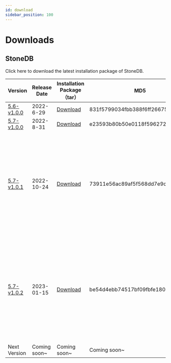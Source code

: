```yaml
---
id: download
sidebar_position: 100
---
```


# Downloads

## StoneDB

Click here to download the latest installation package of StoneDB.

| Version | Release Date | Installation Package（tar） | MD5 | TiPs |
| --- | --- | --- | --- | --- |
| [5.6-v1.0.0](https://github.com/stoneatom/stonedb/releases/tag/stonedb-5.6-v1.0.0) | 2022-6-29 | [Download](https://static.stoneatom.com/stonedb-ce-5.6-v1.0.0.el7.x86_64.tar.gz) | 831f5799034fbb388f6ff26675b7951e | \ |
| [5.7-v1.0.0](https://github.com/stoneatom/stonedb/releases/tag/5.7-v1.0.0-GA) | 2022-8-31 |  [Download](https://github.com/stoneatom/stonedb/releases/download/5.7-v1.0.0-GA/stonedb-ce-5.7-v1.0.0.el7.x86_64.tar.gz) | e23593b80b50e0118f59627216613a2f | \ |
| [5.7-v1.0.1](https://github.com/stoneatom/stonedb/releases/tag/5.7-v1.0.1-GA) | 2022-10-24 |  [Download](https://github.com/stoneatom/stonedb/releases/download/5.7-v1.0.1-GA/stonedb-ce-5.7-v1.0.1.el7.x86_64.tar.gz) | 73911e56ac89af5f568dd7e9de9e9af5 | You can [download the DEB package](https://github.com/stoneatom/stonedb/releases/download/5.7-v1.0.1-GA/stonedb-ce-5.7-v1.0.1.debain.x86_64.tar.gz)；<br/>If you run into a lack of dependencies when compiling the installation, you can go to Github and [download the related dependency package](https://github.com/stoneatom/stonedb/releases/download/5.7-v1.0.1-GA/stonedb-lib.tar.gz) |
| [5.7-v1.0.2](https://github.com/stoneatom/stonedb/releases/tag/5.7-v1.0.2-GA) | 2023-01-15 | [Download](https://github.com/stoneatom/stonedb/releases/download/5.7-v1.0.2-GA/stonedb-ce-5.7-v1.0.2.el7.x86_64.tar.gz) | be54d4ebb74517bf09fbfe1806f6e2ab  | 1. You can [download the DEB package](https://github.com/stoneatom/stonedb/releases/download/5.7-v1.0.2-GA/stonedb-ce-5.7_v1.0.2.ubuntu.amd64.deb)；<br> 2. You can [download the RPM package](https://github.com/stoneatom/stonedb/releases/download/5.7-v1.0.2-GA/stonedb-ce-5.7-v1.0.2.el7.x86_64.rpm) and experience StoneDB installation in two minutes.；<br/> 3. You can [download the Shell script](https://github.com/stoneatom/stonedb/releases/download/5.7-v1.0.2-GA/shell.for.deploy.stonedb.as.replic.tar.gz)|
| Next Version | Coming soon~  | Coming soon~  | Coming soon~ | \ |

